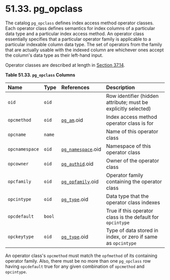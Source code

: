 # 51.33. pg\_opclass

The catalog `pg_opclass` defines index access method operator classes. Each operator class defines semantics for index columns of a particular data type and a particular index access method. An operator class essentially specifies that a particular operator family is applicable to a particular indexable column data type. The set of operators from the family that are actually usable with the indexed column are whichever ones accept the column's data type as their left-hand input.

Operator classes are described at length in [Section 37.14](https://www.postgresql.org/docs/10/static/xindex.html).

**Table 51.33. `pg_opclass` Columns**

| Name | Type | References | Description |
| :--- | :--- | :--- | :--- |
| `oid` | `oid` |  | Row identifier \(hidden attribute; must be explicitly selected\) |
| `opcmethod` | `oid` | [`pg_am`](https://www.postgresql.org/docs/10/static/catalog-pg-am.html).oid | Index access method operator class is for |
| `opcname` | `name` |  | Name of this operator class |
| `opcnamespace` | `oid` | [`pg_namespace`](https://www.postgresql.org/docs/10/static/catalog-pg-namespace.html).oid | Namespace of this operator class |
| `opcowner` | `oid` | [`pg_authid`](https://www.postgresql.org/docs/10/static/catalog-pg-authid.html).oid | Owner of the operator class |
| `opcfamily` | `oid` | [`pg_opfamily`](https://www.postgresql.org/docs/10/static/catalog-pg-opfamily.html).oid | Operator family containing the operator class |
| `opcintype` | `oid` | [`pg_type`](https://www.postgresql.org/docs/10/static/catalog-pg-type.html).oid | Data type that the operator class indexes |
| `opcdefault` | `bool` |  | True if this operator class is the default for `opcintype` |
| `opckeytype` | `oid` | [`pg_type`](https://www.postgresql.org/docs/10/static/catalog-pg-type.html).oid | Type of data stored in index, or zero if same as `opcintype` |

An operator class's `opcmethod` must match the `opfmethod` of its containing operator family. Also, there must be no more than one `pg_opclass` row having `opcdefault` true for any given combination of `opcmethod` and `opcintype`.

